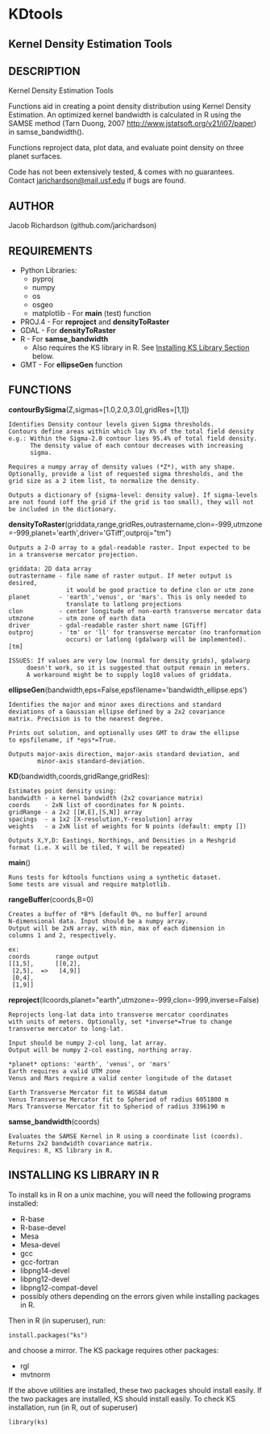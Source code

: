 # KDtools
## Kernel Density Estimation Tools

## DESCRIPTION
Kernel Density Estimation Tools

Functions aid in creating a point density 
distribution using Kernel Density Estimation.
An optimized kernel bandwidth  is calculated in R
using the SAMSE method (Tarn Duong, 2007 
http://www.jstatsoft.org/v21/i07/paper) in 
samse_bandwidth().

Functions reproject data, plot data, and evaluate
point density on three planet surfaces.

Code has not been extensively tested, & comes with no
guarantees. Contact jarichardson@mail.usf.edu if bugs
are found.

## AUTHOR
Jacob Richardson (github.com/jarichardson)

## REQUIREMENTS
* Python Libraries: 
	* pyproj
	* numpy
	* os
	* osgeo
	* matplotlib - For **main** (test) function
* PROJ.4	- For **reproject** and **densityToRaster**
* GDAL	- For **densityToRaster**
* R	- For **samse_bandwidth**
	* Also requires the KS library in R. See [Installing KS Library Section](#installing-ks-library-in-r) below.
* GMT	- For **ellipseGen** function

## FUNCTIONS
**contourBySigma**(Z,sigmas=[1.0,2.0,3.0],gridRes=[1,1])
	
	Identifies Density contour levels given Sigma thresholds.
	Contours define areas within which lay X% of the total field density
	e.g.: Within the Sigma-2.0 contour lies 95.4% of total field density.
	      The density value of each contour decreases with increasing
	      sigma.
	
	Requires a numpy array of density values (*Z*), with any shape.
	Optionally, provide a list of requested sigma thresholds, and the
	grid size as a 2 item list, to normalize the density.
	
	Outputs a dictionary of {sigma-level: density value}. If sigma-levels
	are not found (off the grid if the grid is too small), they will not
	be included in the dictionary.
		
**densityToRaster**(griddata,range,gridRes,outrastername,clon=-999,utmzone=-999,planet='earth',driver='GTiff',outproj="tm")
	
	Outputs a 2-D array to a gdal-readable raster. Input expected to be
	in a transverse mercator projection.
	
	griddata: 2D data array
	outrastername - file name of raster output. If meter output is desired,
	                it would be good practice to define clon or utm zone
	planet        - 'earth','venus', or 'mars'. This is only needed to 
	                translate to latlong projections
	clon          - center longitude of non-earth transverse mercator data
	utmzone       - utm zone of earth data
	driver        - gdal-readable raster short name [GTiff]
	outproj       - 'tm' or 'll' for transverse mercator (no tranformation
	                occurs) or latlong (gdalwarp will be implemented). [tm]
	   
	ISSUES: If values are very low (normal for density grids), gdalwarp 
	     doesn't work, so it is suggested that output remain in meters.
	     A workaround might be to supply log10 values of griddata.
		
**ellipseGen**(bandwidth,eps=False,epsfilename='bandwidth_ellipse.eps')
	
	Identifies the major and minor axes directions and standard
	deviations of a Gaussian ellipse defined by a 2x2 covariance
	matrix. Precision is to the nearest degree.
	
	Prints out solution, and optionally uses GMT to draw the ellipse
	to epsfilename, if *eps*=True.
	
	Outputs major-axis direction, major-axis standard deviation, and
	        minor-axis standard-deviation.
	
**KD**(bandwidth,coords,gridRange,gridRes):
	
	Estimates point density using:
	bandwidth - a kernel bandwidth (2x2 covariance matrix)
	coords    - 2xN list of coordinates for N points.
	gridRange - a 2x2 [[W,E],[S,N]] array
	spacings  - a 1x2 [X-resolution,Y-resolution] array
	weights   - a 2xN list of weights for N points (default: empty [])
	
	Outputs X,Y,D: Eastings, Northings, and Densities in a Meshgrid
	format (i.e. X will be tiled, Y will be repeated)

**main**()

	Runs tests for kdtools functions using a synthetic dataset.
	Some tests are visual and require matplotlib.

**rangeBuffer**(coords,B=0)
	
	Creates a buffer of *B*% [default 0%, no buffer] around 
	N-dimensional data. Input should be a numpy array.
	Output will be 2xN array, with min, max of each dimension in
	columns 1 and 2, respectively.
	
	ex: 
	coords       range output
	[[1,5],      [[0,2],
	 [2,5],  =>   [4,9]]
	 [0,4],
	 [1,9]]
	
**reproject**(llcoords,planet="earth",utmzone=-999,clon=-999,inverse=False)
	
	Reprojects long-lat data into transverse mercator coordinates
	with units of meters. Optionally, set *inverse*=True to change
	transverse mercator to long-lat.
	
	Input should be numpy 2-col long, lat array.
	Output will be numpy 2-col easting, northing array.	
	
	*planet* options: 'earth', 'venus', or 'mars'
	Earth requires a valid UTM zone
	Venus and Mars require a valid center longitude of the dataset
	
	Earth Transverse Mercator fit to WGS84 datum
	Venus Transverse Mercator fit to Spheriod of radius 6051800 m
	Mars Transverse Mercator fit to Spheriod of radius 3396190 m
	
**samse_bandwidth**(coords)
	
	Evaluates the SAMSE Kernel in R using a coordinate list (coords).
	Returns 2x2 bandwidth covariance matrix.
	Requires: R, KS library in R.
	
## INSTALLING KS LIBRARY IN R

To install ks in R on a unix machine, you will need the following programs installed:

* R-base
* R-base-devel
* Mesa
* Mesa-devel
* gcc
* gcc-fortran
* libpng14-devel
* libpng12-devel
* libpng12-compat-devel
* possibly others depending on the errors given while installing packages in R.

Then in R (in superuser), run:

	install.packages("ks")

and choose a mirror. The KS package requires other packages:
* rgl
* mvtnorm

If the above utilities are installed, these two packages should install easily.
If the two packages are installed, KS should install easily. 
To check KS installation, run (in R, out of superuser)

	library(ks)

